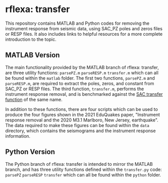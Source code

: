 # rflexa: transfer

This repository contains MATLAB and Python codes for removing the instrument response from seismic data, using SAC_PZ poles and zeros files or RESP files. It also includes links to helpful resources for a more complete introduction to the topic.

## MATLAB Version
The main functionality provided by the MATLAB branch of rflexa: transfer, are three utility functions:
`parsePZ.m`
`parseRESP.m`
`transfer.m`
which can all be found within the `matlab` folder. The first two functions, `parsePZ.m` and `parseRESP.m`, are required to extract the poles, zeros, and constant from SAC_PZ or RESP files. The third function, `transfer.m`, performs the instrument response removal, and is benchmarked against the [SAC transfer function](https://ds.iris.edu/files/sac-manual/commands/transfer.html) of the same name.

In addition to these functions, there are four scripts which can be used to produce the four figures shown in the 2021 EduQuakes paper, "Instrument response removal and the 2020 M3.1 Marlboro, New Jersey, earthquake". The data required to make these figures can be found within the `data` directory, which contains the seismograms and the instrument response information.

## Python Version
The Python branch of rflexa: transfer is intended to mirror the MATLAB branch, and has three utility functions defined within the `transfer.py` code:
`parsePZ`
`parseRESP`
`transfer`
which can all be found within the `python` folder.